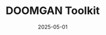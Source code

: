 ---
title: "DOOMGAN Toolkit"
date: 2025-05-01
links:
  - name: Code
    url: https://github.com/vcbsl/DOOMGAN
---